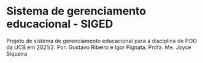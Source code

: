 # Sistema de gerenciamento educacional - SIGED 
Projeto de sistema de gerenciamento educacional para a disciplina de POO da UCB em 2021/2. 
Por: Gustavo Ribeiro e Igor Pignata. 
Profa. Me. Joyce Siqueira


